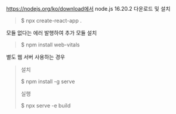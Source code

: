 https://nodejs.org/ko/download에서 node.js 16.20.2 다운로드 및 설치

> $ npx create-react-app .

모듈 없다는 에러 발행하여 추가 모듈 설치

> $ npm install web-vitals


별도 웹 서버 사용하는 경우

> 설치
>
> $ npm install -g serve
>
> 실행
>
> $ npx serve -e build
